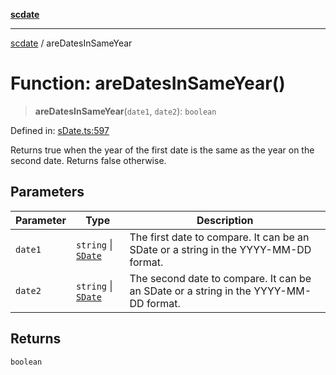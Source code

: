 [**scdate**](../README.md)

---

[scdate](../README.md) / areDatesInSameYear

# Function: areDatesInSameYear()

> **areDatesInSameYear**(`date1`, `date2`): `boolean`

Defined in: [sDate.ts:597](https://github.com/ericvera/scdate/blob/main/src/sDate.ts#L597)

Returns true when the year of the first date is the same as the year on the
second date. Returns false otherwise.

## Parameters

| Parameter | Type                                       | Description                                                                          |
| --------- | ------------------------------------------ | ------------------------------------------------------------------------------------ |
| `date1`   | `string` \| [`SDate`](../classes/SDate.md) | The first date to compare. It can be an SDate or a string in the YYYY-MM-DD format.  |
| `date2`   | `string` \| [`SDate`](../classes/SDate.md) | The second date to compare. It can be an SDate or a string in the YYYY-MM-DD format. |

## Returns

`boolean`
